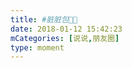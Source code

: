 ```yaml
---
title: #脏脏包🥐🍟
date: 2018-01-12 15:42:23
mCategories: [说说,朋友圈]
type: moment
---
```


<div id="pics-20180112154223"></div>

<script>
var data = [
    {"link": "2018-01-12_000000.jpeg", "type": "shuoshuo"},
    {"link": "2018-01-12_000001.jpeg", "type": "shuoshuo"},
    {"link": "2018-01-12_000002.jpeg", "type": "shuoshuo"}
];
picsRender(data, "pics-20180112154223");
</script>
